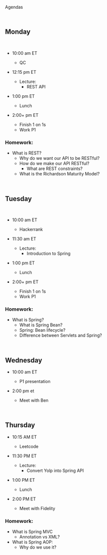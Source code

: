 Agendas

<br>

## Monday

<br>

- 10:00 am ET
  - QC


- 12:15 pm ET
  - Lecture:
    - REST API


- 1:00 pm ET
  - Lunch


- 2:00+ pm ET
  - Finish 1 on 1s
  - Work P1

    
### Homework:
- What is REST?
  - Why do we want our API to be RESTful?
  - How do we make our API RESTful?
    - What are REST constraints?
  - What is the Richardson Maturity Model?
  
<br>

## Tuesday

<br>

- 10:00 am ET
  - Hackerrank

- 11:30 am ET
  - Lecture:
    - Introduction to Spring

- 1:00 pm ET
  - Lunch


- 2:00+ pm ET
  - Finish 1 on 1s
  - Work P1


### Homework:
- What is Spring?
  - What is Spring Bean?
  - Spring: Bean lifecycle?
  - Difference between Servlets and Spring?


<br>

## Wednesday

- 10:00 am ET
  - P1 presentation


- 2:00 pm et
  - Meet with Ben


<br>

## Thursday

- 10:15 AM ET
  - Leetcode


- 11:30 PM ET
  - Lecture:
    - Convert Yolp into Spring API


- 1:00 PM ET
  - Lunch


- 2:00 PM ET
  - Meet with Fidelity


### Homework:
- What is Spring MVC
  - Annotation vs XML?
- What is Spring AOP:
  - Why do we use it?
